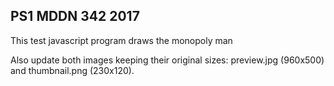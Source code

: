 ## PS1 MDDN 342 2017

This test javascript program draws the monopoly man

Also update both images keeping their original sizes:
preview.jpg (960x500) and thumbnail.png (230x120).